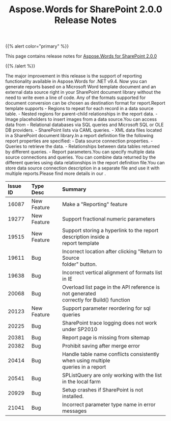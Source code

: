 ﻿---
title: Aspose.Words for SharePoint 2.0.0 Release Notes
articleTitle: Aspose.Words for SharePoint 2.0.0 Release Notes
linktitle: Aspose.Words for SharePoint 2.0.0 Release Notes
description: "Aspose.Words for SharePoint 2.0.0 Release Notes – learn about the latest updates and fixes."
type: docs
weight: 10
url: /sharepoint/aspose-words-for-sharepoint-2-0-0-release-notes/
---

{{% alert color="primary" %}}

This page contains release notes for [Aspose.Words for SharePoint 2.0.0](https://downloads.aspose.com/words/sharepoint/new-releases/aspose.words-for-sharepoint-2.0.0/)

{{% /alert %}}

The major improvement in this release is the support of reporting functionality available in Aspose.Words for .NET v9.4. Now you can generate reports based on a Microsoft Word template document and an external data source right in your SharePoint document library without the need to write even a line of code. Any of the formats supported for document conversion can be chosen as destination format for report.Report template supports - Regions to repeat for each record in a data source table. - Nested regions for parent-child relationships in the report data. - Image placeholders to insert images from a data source.You can access data from - Relational databases via SQL queries and Microsoft SQL or OLE DB providers. - SharePoint lists via CAML queries. - XML data files located in a SharePoint document library.In a report definition file the following report properties are specified: - Data source connection properties. - Queries to retrieve the data. - Relationships between data tables returned by different queries. - Report parameters.You can specify multiple data source connections and queries. You can combine data returned by the different queries using data relationships in the report definition file.You can store data source connection description in a separate file and use it with multiple reports.Please find more details in our .

|Issue ID |Type Desc |Summary |
| :- | :- | :- |
|16087 |New Feature |Make a "Reporting" feature |
|19277 |New Feature |Support fractional numeric parameters |
|19515 |New Feature |Support storing a hyperlink to the report description inside a<br>report template |
|19611 |Bug |Incorrect location after clicking "Return to Source<br>folder" button. |
|19638 |Bug |Incorrect vertical alignment of formats list in IE |
|20068 |Bug |Overload list page in the API reference is not generated<br>correctly for Build() function |
|20123 |New Feature |Support parameter reordering for sql queries |
|20225 |Bug |SharePoint trace logging does not work under SP2010 |
|20381 |Bug |Report page is missing from sitemap |
|20382 |Bug |Prohibit saving after merge error |
|20414 |Bug |Handle table name conflicts consistently when using multiple<br>queries in a report |
|20541 |Bug |SPListQuery are only working with the list in the local farm |
|20929 |Bug |Setup crashes if SharePoint is not installed. |
|21041 |Bug |Incorrect parameter type name in error messages |

